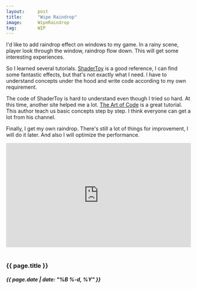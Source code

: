 ```yaml
---
layout:     post
title:      "Wipe Raindrop"
image:      WipeRaindrop
tag:        WIP
---
```


I'd like to add raindrop effect on windows to my game. In a rainy scene, player look through the window, raindrop flow down. This will get some interesting experiences.<!--more-->

So I learned several tutorials. [ShaderToy](https://www.shadertoy.com/) is a good reference, I can find some fantastic effects, but that's not exactly what I need. I have to understand concepts under the hood and write code according to my own requirement.

The code of ShaderToy is hard to understand even though I tried so hard. At this time, another site helped me a lot. [The Art of Code](https://www.youtube.com/c/TheArtofCodeIsCool) is a great tutorial. This author teach us basic concepts step by step. I think everyone can get a lot from his channel.

Finally, I get my own raindrop. There's still a lot of things for improvement, I will do it later. And also I will optimize the performance.

<div>
    <div style="position:relative;padding-top:56.25%;">
        <iframe src="https://www.youtube.com/embed/oHwONrGDWfk" title="YouTube video player" frameborder="0" allow="accelerometer; autoplay; clipboard-write; encrypted-media; gyroscope; picture-in-picture" allowfullscreen style="position:absolute;top:0;left:0;width:100%;height:100%;"></iframe>
    </div>
</div>
<br>
<h3>{{ page.title }}</h3>
<h5>{{ page.date | date: "%B %-d, %Y" }}</h5>

